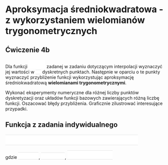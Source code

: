 # Aproksymacja średniokwadratowa - z wykorzystaniem wielomianów trygonometrycznych
## Ćwiczenie 4b

Dla funkcji <!-- $f(x)$ --> <img style="transform: translateY(0.1em); background: #0d1117;" src="..\svg\g6Dm8p6Lcx.svg"> zadanej w zadaniu dotyczącym interpolacji wyznaczyć jej wartości w <!-- $n$ --> <img style="transform: translateY(0.1em); background: #0d1117;" src="..\svg\2fzZmam4lV.svg"> 
dyskretnych punktach. Następnie w oparciu o te punkty wyznaczyć przybliżenie funkcji 
wykorzystując aproksymację średniokwadratową **wielomianami trygonometrycznymi**.

Wykonać eksperymenty numeryczne dla różnej liczby punktów dyskretyzacji oraz układów 
funkcji bazowych zawierających różną liczbę funkcji. Oszacować błędy przybliżenia. 
Graficznie zilustrować interesujące przypadki.

## Funkcja z zadania indywidualnego

<!-- $f(x)=e^{-k\cdot sin(mx)}+k\cdot sin(mx) - 1$ --> <img style="transform: translateY(0.1em); background: #0d1117;" src="..\svg\y0AtuGGiA9.svg">

gdzie <!-- $k=2$ --> <img style="transform: translateY(0.1em); background: #0d1117;" src="..\svg\RyofpdR5HO.svg">, <!-- $m=2$ --> <img style="transform: translateY(0.1em); background: #0d1117;" src="..\svg\u3GNINVA2a.svg">, <!-- $x\in[-\pi,2\pi]$ --> <img style="transform: translateY(0.1em); background: #0d1117;" src="..\svg\hZqUPDs1Oz.svg">

